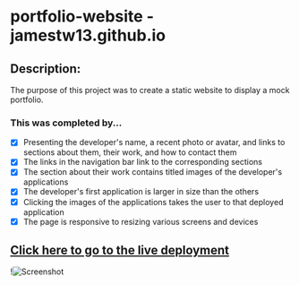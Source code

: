 # portfolio-website - jamestw13.github.io

## Description:

The purpose of this project was to create a static website to display a mock portfolio.

### This was completed by...

- [x] Presenting the developer's name, a recent photo or avatar, and links to sections about them, their work, and how to contact them
- [x] The links in the navigation bar link to the corresponding sections
- [x] The section about their work contains titled images of the developer's applications
- [x] The developer's first application is larger in size than the others
- [x] Clicking the images of the applications takes the user to that deployed application
- [x] The page is responsive to resizing various screens and devices

## [Click here to go to the live deployment](https://jamestw13.github.io/)

!![Screenshot](https://github.com/jamestw13/jamestw13.github.io/blob/main/Portfolio%20mockup.gif)
